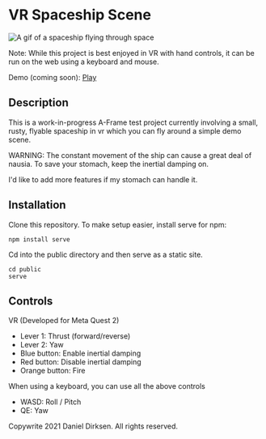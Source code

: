 # VR Spaceship Scene

![A gif of a spaceship flying through space](/doc/demo.gif)

Note: While this project is best enjoyed in VR with hand controls, it can be run on the web using a keyboard and mouse.

Demo (coming soon): [Play](https://danny-dirksen.github.io/vrfly/)

## Description

This is a work-in-progress A-Frame test project currently involving a small, rusty, flyable spaceship in vr which you can fly around a simple demo scene.

WARNING: The constant movement of the ship can cause a great deal of nausia. To save your stomach, keep the inertial damping on.

I'd like to add more features if my stomach can handle it.

## Installation

Clone this repository. To make setup easier, install serve for npm:

    npm install serve

Cd into the public directory and then serve as a static site.

    cd public
    serve

## Controls

VR (Developed for Meta Quest 2)

* Lever 1: Thrust (forward/reverse)
* Lever 2: Yaw
* Blue button: Enable inertial damping
* Red button: Disable inertial damping
* Orange button: Fire

When using a keyboard, you can use all the above controls

* WASD: Roll / Pitch
* QE: Yaw

Copywrite 2021 Daniel Dirksen. All rights reserved.


